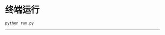 # 终端运行

```shell
python run.py
```
*******************************************************************************************************************************************************************************************************************************
